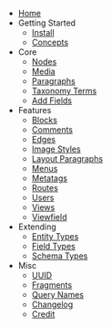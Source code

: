 <!-- _sidebar.md -->

- [Home](/)
- Getting Started
  - [Install](start/install.md)
  - [Concepts](start/concepts.md)
- Core
  - [Nodes](core/nodes.md)
  - [Media](core/media.md)
  - [Paragraphs](core/paragraphs.md)
  - [Taxonomy Terms](core/terms.md)
  - [Add Fields](core/fields.md)
- Features
  - [Blocks](features/blocks.md)
  - [Comments](features/comments.md)
  - [Edges](features/edges.md)
  - [Image Styles](features/image-styles.md)
  - [Layout Paragraphs](features/layout-paragraphs.md)
  - [Menus](features/menus.md)
  - [Metatags](features/metatags.md)
  - [Routes](features/routes.md)
  - [Users](features/users.md)
  - [Views](features/views.md)
  - [Viewfield](features/viewfield.md)
- Extending
  - [Entity Types](extending/entity_type.md)
  - [Field Types](extending/field_type.md)
  - [Schema Types](extending/schema_type.md)
- Misc
  - [UUID](misc/uuid.md)
  - [Fragments](misc/fragments.md)
  - [Query Names](misc/query-names.md)
  - [Changelog](misc/changelog.md)
  - [Credit](misc/credit.md)
